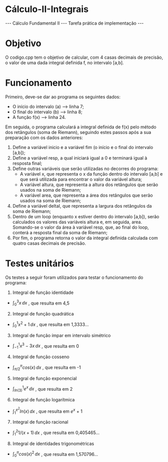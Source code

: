 # Cálculo-II-Integrais
--- Cálculo Fundamental II --- Tarefa prática de implementação ---

# Objetivo
O codigo.cpp tem o objetivo de calcular, com 4 casas decimais de precisão, o valor de uma dada integral definida f, no intervalo [a,b].

# Funcionamento
Primeiro, deve-se dar ao programa os seguintes dados:
- O início do intervalo (a) --> linha 7;
- O final do intervalo (b) --> linha 8;
- A função f(x) --> linha 24.

Em seguida, o programa calculará a integral definida de f(x) pelo método dos retângulos (soma de Riemann), seguindo estes passos após a sua preparação com os dados anteriores:
1. Define a variável inicio e a variável fim (o início e o final do intervalo [a,b]);
2. Define a variável resp, a qual iniciará igual a 0 e terminará igual à resposta final;
3. Define outras variáveis que serão utilizadas no decorres do programa:
     - A variável x, que representa o x da função dentro do intervalo [a,b] e que será utilizada para encontrar o valor da variável altura;
     - A variável altura, que representa a altura dos retângulos que serão usados na soma de Riemann;
     - A variável area, que representa a área dos retângulos que serão usados na soma de Riemann;
4. Define a variável deltaI, que representa a largura dos retângulos da soma de Riemann;
5. Dentro de um loop (enquanto x estiver dentro do intervalo [a,b]), serão calculados os valores das variáveis altura e, em seguida, area. Somando-se o valor da área à variável resp, que, ao final do loop, conterá a resposta final da soma de Riemann;
6. Por fim, o programa retorna o valor da integral definida calculada com quatro casas decimais de precisão.

# Testes unitários
Os testes a seguir foram utilizados para testar o funcionamento do programa:
1. Integral de função identidade 
-    $\int_0^3 x \,dx$ , que resulta em 4,5
2. Integral de função quadrática
-    $\int_0^1 x^2+1 \,dx$ , que resulta em 1,3333...
3. Integral de função ímpar em intervalo simétrico
-    $\int_{-1}^1 x^3-3x \,dx$ , que resulta em 0
4. Integral de função cosseno
-    $\int_{π/2}^{π} cos(x) \,dx$ , que resulta em -1
5. Integral de função exponencial
-    $\int_{ln(3)}^1 e^x \,dx$ , que resulta em 2
6. Integral de função logarítmica
-    $\int_1^{e^2} ln(x) \,dx$ , que resulta em $e^x$ + 1
7. Integral de função racional
-    $\int_1^2 1/(x+1) \,dx$ , que resulta em 0,405465...
8. Integral de identidades trigonométricas
-    $\int_0^{π} cos(x)^2 \,dx$ , que resulta em 1,570796...
